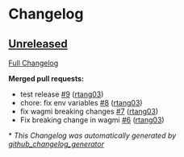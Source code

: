 # Changelog

## [Unreleased](https://github.com/rtang03/pomp/tree/HEAD)

[Full Changelog](https://github.com/rtang03/pomp/compare/701eb98e5d615d1a4c4bb74af2931a9a8411a708...HEAD)

**Merged pull requests:**

- test release [\#9](https://github.com/rtang03/pomp/pull/9) ([rtang03](https://github.com/rtang03))
- chore: fix env variables [\#8](https://github.com/rtang03/pomp/pull/8) ([rtang03](https://github.com/rtang03))
- fix wagmi breaking changes [\#7](https://github.com/rtang03/pomp/pull/7) ([rtang03](https://github.com/rtang03))
- Fix breaking change in wagmi [\#6](https://github.com/rtang03/pomp/pull/6) ([rtang03](https://github.com/rtang03))



\* *This Changelog was automatically generated by [github_changelog_generator](https://github.com/github-changelog-generator/github-changelog-generator)*
